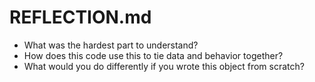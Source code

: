 # REFLECTION.md

- What was the hardest part to understand?
- How does this code use this to tie data and behavior together?
- What would you do differently if you wrote this object from scratch?